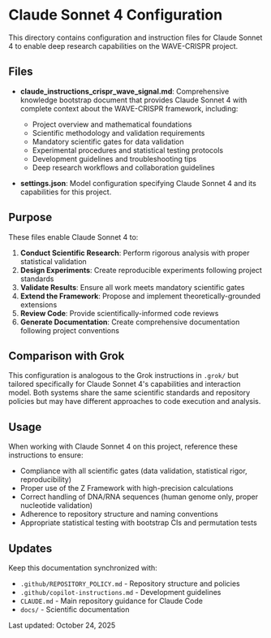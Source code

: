 # Claude Sonnet 4 Configuration

This directory contains configuration and instruction files for Claude Sonnet 4 to enable deep research capabilities on the WAVE-CRISPR project.

## Files

- **claude_instructions_crispr_wave_signal.md**: Comprehensive knowledge bootstrap document that provides Claude Sonnet 4 with complete context about the WAVE-CRISPR framework, including:
  - Project overview and mathematical foundations
  - Scientific methodology and validation requirements
  - Mandatory scientific gates for data validation
  - Experimental procedures and statistical testing protocols
  - Development guidelines and troubleshooting tips
  - Deep research workflows and collaboration guidelines

- **settings.json**: Model configuration specifying Claude Sonnet 4 and its capabilities for this project.

## Purpose

These files enable Claude Sonnet 4 to:

1. **Conduct Scientific Research**: Perform rigorous analysis with proper statistical validation
2. **Design Experiments**: Create reproducible experiments following project standards
3. **Validate Results**: Ensure all work meets mandatory scientific gates
4. **Extend the Framework**: Propose and implement theoretically-grounded extensions
5. **Review Code**: Provide scientifically-informed code reviews
6. **Generate Documentation**: Create comprehensive documentation following project conventions

## Comparison with Grok

This configuration is analogous to the Grok instructions in `.grok/` but tailored specifically for Claude Sonnet 4's capabilities and interaction model. Both systems share the same scientific standards and repository policies but may have different approaches to code execution and analysis.

## Usage

When working with Claude Sonnet 4 on this project, reference these instructions to ensure:

- Compliance with all scientific gates (data validation, statistical rigor, reproducibility)
- Proper use of the Z Framework with high-precision calculations
- Correct handling of DNA/RNA sequences (human genome only, proper nucleotide validation)
- Adherence to repository structure and naming conventions
- Appropriate statistical testing with bootstrap CIs and permutation tests

## Updates

Keep this documentation synchronized with:
- `.github/REPOSITORY_POLICY.md` - Repository structure and policies
- `.github/copilot-instructions.md` - Development guidelines
- `CLAUDE.md` - Main repository guidance for Claude Code
- `docs/` - Scientific documentation

Last updated: October 24, 2025
